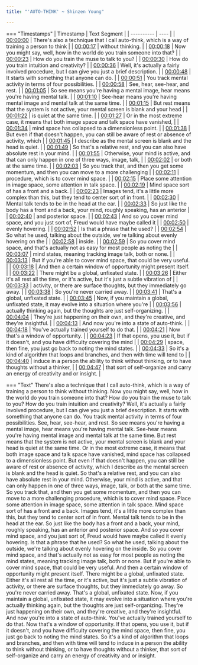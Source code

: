 ```yaml
---
title: "'AUTO-THINK' ~ Shinzen Young"

---
```

=== "Timestamps"
    | Timestamp | Text Segment |
    | ---------- | ----  |
    | [00:00:00](https://www.youtube.com/watch?v=5h71KpN2h4o&t=0) |  There's also a technique that I call auto-think, which is a way of training a person to think |
    | [00:00:17](https://www.youtube.com/watch?v=5h71KpN2h4o&t=17) |  without thinking. |
    | [00:00:18](https://www.youtube.com/watch?v=5h71KpN2h4o&t=18) |  Now you might say, well, how in the world do you train someone into that? |
    | [00:00:23](https://www.youtube.com/watch?v=5h71KpN2h4o&t=23) |  How do you train the muse to talk to you? |
    | [00:00:30](https://www.youtube.com/watch?v=5h71KpN2h4o&t=30) |  How do you train intuition and creativity? |
    | [00:00:36](https://www.youtube.com/watch?v=5h71KpN2h4o&t=36) |  Well, it's actually a fairly involved procedure, but I can give you just a brief description. |
    | [00:00:48](https://www.youtube.com/watch?v=5h71KpN2h4o&t=48) |  It starts with something that anyone can do. |
    | [00:00:51](https://www.youtube.com/watch?v=5h71KpN2h4o&t=51) |  You track mental activity in terms of four possibilities. |
    | [00:00:58](https://www.youtube.com/watch?v=5h71KpN2h4o&t=58) |  See, hear, see-hear, and rest. |
    | [00:01:05](https://www.youtube.com/watch?v=5h71KpN2h4o&t=65) |  So see means you're having a mental image, hear means you're having mental talk. |
    | [00:01:10](https://www.youtube.com/watch?v=5h71KpN2h4o&t=70) |  See-hear means you're having mental image and mental talk at the same time. |
    | [00:01:15](https://www.youtube.com/watch?v=5h71KpN2h4o&t=75) |  But rest means that the system is not active, your mental screen is blank and your head |
    | [00:01:22](https://www.youtube.com/watch?v=5h71KpN2h4o&t=82) |  is quiet at the same time. |
    | [00:01:27](https://www.youtube.com/watch?v=5h71KpN2h4o&t=87) |  Or in the most extreme case, it means that both image space and talk space have vanished, |
    | [00:01:34](https://www.youtube.com/watch?v=5h71KpN2h4o&t=94) |  mind space has collapsed to a dimensionless point. |
    | [00:01:38](https://www.youtube.com/watch?v=5h71KpN2h4o&t=98) |  But even if that doesn't happen, you can still be aware of rest or absence of activity, which |
    | [00:01:45](https://www.youtube.com/watch?v=5h71KpN2h4o&t=105) |  I describe as the mental screen is blank and the head is quiet. |
    | [00:01:49](https://www.youtube.com/watch?v=5h71KpN2h4o&t=109) |  So that's a relative rest, and you can also have absolute rest in your mind. |
    | [00:01:55](https://www.youtube.com/watch?v=5h71KpN2h4o&t=115) |  Otherwise, your mind is active, and that can only happen in one of three ways, image, talk, |
    | [00:02:02](https://www.youtube.com/watch?v=5h71KpN2h4o&t=122) |  or both at the same time. |
    | [00:02:03](https://www.youtube.com/watch?v=5h71KpN2h4o&t=123) |  So you track that, and then you get some momentum, and then you can move to a more challenging |
    | [00:02:11](https://www.youtube.com/watch?v=5h71KpN2h4o&t=131) |  procedure, which is to cover mind space. |
    | [00:02:15](https://www.youtube.com/watch?v=5h71KpN2h4o&t=135) |  Place some attention in image space, some attention in talk space. |
    | [00:02:19](https://www.youtube.com/watch?v=5h71KpN2h4o&t=139) |  Mind space sort of has a front and a back. |
    | [00:02:23](https://www.youtube.com/watch?v=5h71KpN2h4o&t=143) |  Images tend, it's a little more complex than this, but they tend to center sort of in front. |
    | [00:02:30](https://www.youtube.com/watch?v=5h71KpN2h4o&t=150) |  Mental talk tends to be in the head at the ear. |
    | [00:02:33](https://www.youtube.com/watch?v=5h71KpN2h4o&t=153) |  So just like the body has a front and a back, your mind, roughly speaking, has an anterior |
    | [00:02:40](https://www.youtube.com/watch?v=5h71KpN2h4o&t=160) |  and posterior space. |
    | [00:02:43](https://www.youtube.com/watch?v=5h71KpN2h4o&t=163) |  And so you cover mind space, and you just sort of, Freud would have maybe called it |
    | [00:02:50](https://www.youtube.com/watch?v=5h71KpN2h4o&t=170) |  evenly hovering. |
    | [00:02:52](https://www.youtube.com/watch?v=5h71KpN2h4o&t=172) |  Is that a phrase that he used? |
    | [00:02:54](https://www.youtube.com/watch?v=5h71KpN2h4o&t=174) |  So what he used, talking about the outside, we're talking about evenly hovering on the |
    | [00:02:58](https://www.youtube.com/watch?v=5h71KpN2h4o&t=178) |  inside. |
    | [00:02:59](https://www.youtube.com/watch?v=5h71KpN2h4o&t=179) |  So you cover mind space, and that's actually not as easy for most people as noting the |
    | [00:03:07](https://www.youtube.com/watch?v=5h71KpN2h4o&t=187) |  mind states, meaning tracking image talk, both or none. |
    | [00:03:13](https://www.youtube.com/watch?v=5h71KpN2h4o&t=193) |  But if you're able to cover mind space, that could be very useful. |
    | [00:03:18](https://www.youtube.com/watch?v=5h71KpN2h4o&t=198) |  And then a certain window of opportunity might present itself. |
    | [00:03:22](https://www.youtube.com/watch?v=5h71KpN2h4o&t=202) |  There might be a global, unfixated state. |
    | [00:03:26](https://www.youtube.com/watch?v=5h71KpN2h4o&t=206) |  Either it's all rest all the time, or it's active, but it's just a subtle vibration of |
    | [00:03:33](https://www.youtube.com/watch?v=5h71KpN2h4o&t=213) |  activity, or there are surface thoughts, but they immediately go away. |
    | [00:03:38](https://www.youtube.com/watch?v=5h71KpN2h4o&t=218) |  So you're never carried away. |
    | [00:03:41](https://www.youtube.com/watch?v=5h71KpN2h4o&t=221) |  That's a global, unfixated state. |
    | [00:03:45](https://www.youtube.com/watch?v=5h71KpN2h4o&t=225) |  Now, if you maintain a global, unfixated state, it may evolve into a situation where you're |
    | [00:03:56](https://www.youtube.com/watch?v=5h71KpN2h4o&t=236) |  actually thinking again, but the thoughts are just self-organizing. |
    | [00:04:04](https://www.youtube.com/watch?v=5h71KpN2h4o&t=244) |  They're just happening on their own, and they're creative, and they're insightful. |
    | [00:04:13](https://www.youtube.com/watch?v=5h71KpN2h4o&t=253) |  And now you're into a state of auto-think. |
    | [00:04:18](https://www.youtube.com/watch?v=5h71KpN2h4o&t=258) |  You've actually trained yourself to do that. |
    | [00:04:21](https://www.youtube.com/watch?v=5h71KpN2h4o&t=261) |  Now that's a window of opportunity. |
    | [00:04:23](https://www.youtube.com/watch?v=5h71KpN2h4o&t=263) |  If that opens, you use it, but if it doesn't, and you have difficulty covering the mind |
    | [00:04:29](https://www.youtube.com/watch?v=5h71KpN2h4o&t=269) |  space, then fine, you just go back to noting the mind states. |
    | [00:04:33](https://www.youtube.com/watch?v=5h71KpN2h4o&t=273) |  So it's a kind of algorithm that loops and branches, and then with time will tend to |
    | [00:04:40](https://www.youtube.com/watch?v=5h71KpN2h4o&t=280) |  induce in a person the ability to think without thinking, or to have thoughts without a thinker, |
    | [00:04:47](https://www.youtube.com/watch?v=5h71KpN2h4o&t=287) |  that sort of self-organize and carry an energy of creativity and or insight. |

=== "Text"
     There's also a technique that I call auto-think, which is a way of training a person to think without thinking. Now you might say, well, how in the world do you train someone into that? How do you train the muse to talk to you? How do you train intuition and creativity? Well, it's actually a fairly involved procedure, but I can give you just a brief description. It starts with something that anyone can do. You track mental activity in terms of four possibilities. See, hear, see-hear, and rest. So see means you're having a mental image, hear means you're having mental talk. See-hear means you're having mental image and mental talk at the same time. But rest means that the system is not active, your mental screen is blank and your head is quiet at the same time. Or in the most extreme case, it means that both image space and talk space have vanished, mind space has collapsed to a dimensionless point. But even if that doesn't happen, you can still be aware of rest or absence of activity, which I describe as the mental screen is blank and the head is quiet. So that's a relative rest, and you can also have absolute rest in your mind. Otherwise, your mind is active, and that can only happen in one of three ways, image, talk, or both at the same time. So you track that, and then you get some momentum, and then you can move to a more challenging procedure, which is to cover mind space. Place some attention in image space, some attention in talk space. Mind space sort of has a front and a back. Images tend, it's a little more complex than this, but they tend to center sort of in front. Mental talk tends to be in the head at the ear. So just like the body has a front and a back, your mind, roughly speaking, has an anterior and posterior space. And so you cover mind space, and you just sort of, Freud would have maybe called it evenly hovering. Is that a phrase that he used? So what he used, talking about the outside, we're talking about evenly hovering on the inside. So you cover mind space, and that's actually not as easy for most people as noting the mind states, meaning tracking image talk, both or none. But if you're able to cover mind space, that could be very useful. And then a certain window of opportunity might present itself. There might be a global, unfixated state. Either it's all rest all the time, or it's active, but it's just a subtle vibration of activity, or there are surface thoughts, but they immediately go away. So you're never carried away. That's a global, unfixated state. Now, if you maintain a global, unfixated state, it may evolve into a situation where you're actually thinking again, but the thoughts are just self-organizing. They're just happening on their own, and they're creative, and they're insightful. And now you're into a state of auto-think. You've actually trained yourself to do that. Now that's a window of opportunity. If that opens, you use it, but if it doesn't, and you have difficulty covering the mind space, then fine, you just go back to noting the mind states. So it's a kind of algorithm that loops and branches, and then with time will tend to induce in a person the ability to think without thinking, or to have thoughts without a thinker, that sort of self-organize and carry an energy of creativity and or insight.